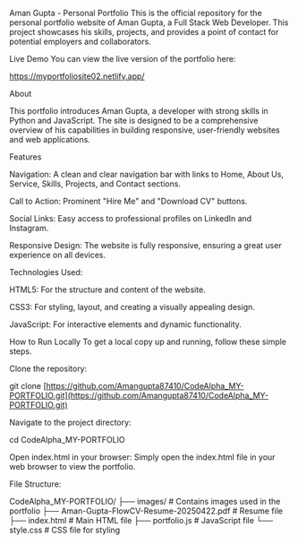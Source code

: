 Aman Gupta - Personal Portfolio
This is the official repository for the personal portfolio website of Aman Gupta, a Full Stack Web Developer. This project showcases his skills, projects, and provides a point of contact for potential employers and collaborators.


Live Demo
You can view the live version of the portfolio here:

https://myportfoliosite02.netlify.app/



About

This portfolio introduces Aman Gupta, a developer with strong skills in Python and JavaScript. The site is designed to be a comprehensive overview of his capabilities in building responsive, user-friendly websites and web applications.

Features

Navigation: A clean and clear navigation bar with links to Home, About Us, Service, Skills, Projects, and Contact sections.

Call to Action: Prominent "Hire Me" and "Download CV" buttons.

Social Links: Easy access to professional profiles on LinkedIn and Instagram.

Responsive Design: The website is fully responsive, ensuring a great user experience on all devices.

Technologies Used:

HTML5: For the structure and content of the website.

CSS3: For styling, layout, and creating a visually appealing design.

JavaScript: For interactive elements and dynamic functionality.

How to Run Locally
To get a local copy up and running, follow these simple steps.


Clone the repository:

git clone [https://github.com/Amangupta87410/CodeAlpha_MY-PORTFOLIO.git](https://github.com/Amangupta87410/CodeAlpha_MY-PORTFOLIO.git)

Navigate to the project directory:

cd CodeAlpha_MY-PORTFOLIO


Open index.html in your browser:
Simply open the index.html file in your web browser to view the portfolio.


File Structure:

CodeAlpha_MY-PORTFOLIO/
├── images/                       # Contains images used in the portfolio
├── Aman-Gupta-FlowCV-Resume-20250422.pdf # Resume file
├── index.html                    # Main HTML file
├── portfolio.js                  # JavaScript file
└── style.css                     # CSS file for styling
